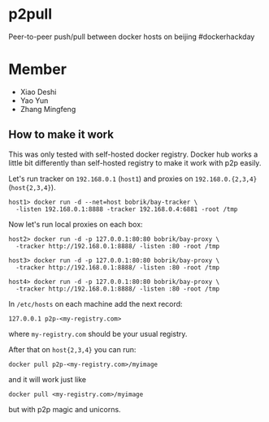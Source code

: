 # p2pull
Peer-to-peer push/pull between docker hosts on beijing #dockerhackday


# Member
* Xiao Deshi
* Yao Yun
* Zhang Mingfeng

## How to make it work

This was only tested with self-hosted docker registry.
Docker hub works a little bit differently than self-hosted
registry to make it work with p2p easily.

Let's run tracker on `192.168.0.1` (`host1`) and proxies on `192.168.0.{2,3,4}` (`host{2,3,4}`).

```
host1> docker run -d --net=host bobrik/bay-tracker \
  -listen 192.168.0.1:8888 -tracker 192.168.0.4:6881 -root /tmp
```

Now let's run local proxies on each box:

```
host2> docker run -d -p 127.0.0.1:80:80 bobrik/bay-proxy \
  -tracker http://192.168.0.1:8888/ -listen :80 -root /tmp

host3> docker run -d -p 127.0.0.1:80:80 bobrik/bay-proxy \
  -tracker http://192.168.0.1:8888/ -listen :80 -root /tmp

host4> docker run -d -p 127.0.0.1:80:80 bobrik/bay-proxy \
  -tracker http://192.168.0.1:8888/ -listen :80 -root /tmp
```

In `/etc/hosts` on each machine add the next record:

```
127.0.0.1 p2p-<my-registry.com>
```

where `my-registry.com` should be your usual registry.

After that on `host{2,3,4}` you can run:


```
docker pull p2p-<my-registry.com>/myimage
```

and it will work just like

```
docker pull <my-registry.com>/myimage
```

but with p2p magic and unicorns.
